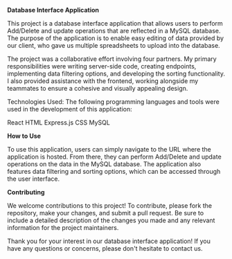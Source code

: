 **Database Interface Application**

This project is a database interface application that allows users to perform Add/Delete and update operations that are reflected in a MySQL database. The purpose of the application is to enable easy editing of data provided by our client, who gave us multiple spreadsheets to upload into the database.

The project was a collaborative effort involving four partners. My primary responsibilities were writing server-side code, creating endpoints, implementing data filtering options, and developing the sorting functionality. I also provided assistance with the frontend, working alongside my teammates to ensure a cohesive and visually appealing design.

Technologies Used:
The following programming languages and tools were used in the development of this application:

React
HTML
Express.js
CSS
MySQL

**How to Use**

To use this application, users can simply navigate to the URL where the application is hosted. From there, they can perform Add/Delete and update operations on the data in the MySQL database. The application also features data filtering and sorting options, which can be accessed through the user interface.

**Contributing**

We welcome contributions to this project! To contribute, please fork the repository, make your changes, and submit a pull request. Be sure to include a detailed description of the changes you made and any relevant information for the project maintainers.

Thank you for your interest in our database interface application! If you have any questions or concerns, please don't hesitate to contact us.
